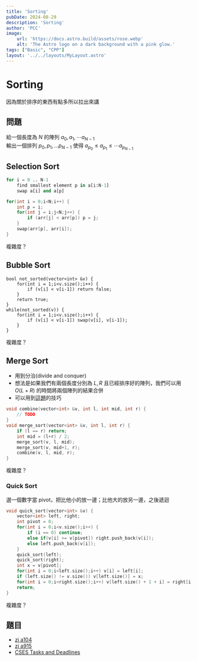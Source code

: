 ```yaml
---
title: 'Sorting'
pubDate: 2024-08-29
description: 'Sorting'
author: 'PCC'
image:
    url: 'https://docs.astro.build/assets/rose.webp'
    alt: 'The Astro logo on a dark background with a pink glow.'
tags: ["Basic", "CPP"]
layout: '../../layouts/MyLayout.astro'
---
```

# Sorting
因為關於排序的東西有點多所以拉出來講

## 問題
給一個長度為 $N$ 的陣列 $a_0, a_1, \cdots a_{N-1}$ <br>
輸出一個排列 $p_0, p_1, \dots p_{N-1}$ 使得 $a_{p_0} \le a_{p_1} \le \cdots a_{p_{N-1}}$ <br>

## Selection Sort
```py
for i = 0 .. N-1
    find smallest element p in a[i:N-1]
    swap a[i] and a[p]
```
```cpp
for(int i = 0;i<N;i++) {
    int p = i;
    for(int j = i;j<N;j++) {
        if (arr[j] < arr[p]) p = j;
    }
    swap(arr[p], arr[i]);
}
```
複雜度？

## Bubble Sort
```cpp!=
bool not_sorted(vector<int> &v) {
    for(int i = 1;i<v.size();i++) {
        if (v[i] < v[i-1]) return false;
    }
    return true;
}
while(not_sorted(v)) {
    for(int i = 1;i<v.size();i++) {
        if (v[i] < v[i-1]) swap(v[i], v[i-1]);
    }
}
```
複雜度？

## Merge Sort
- 用到分治(divide and conquer)
- 想法是如果我們有兩個長度分別為 $L, R$ 且已經排序好的陣列，我們可以用 $O(L+R)$ 的時間將兩個陣列的結果合併<br>
- 可以用到[這題](https://oj.ntucpc.org/problems/549)的技巧
```cpp
void combine(vector<int> &v, int l, int mid, int r) {
    // TODO
}
void merge_sort(vector<int> &v, int l, int r) {
    if (l == r) return;
    int mid = (l+r) / 2;
    merge_sort(v, l, mid);
    merge_sort(v, mid+1, r);
    combine(v, l, mid, r);
}
```
複雜度？

### Quick Sort
選一個數字當 pivot，把比他小的放一邊；比他大的放另一邊，之後遞迴
```cpp
void quick_sort(vector<int> &v) {
    vector<int> left, right;
    int pivot = 0;
    for(int i = 0;i<v.size();i++) {
        if (i == 0) continue;
        else if(v[i] >= v[pivot]) right.push_back(v[i]);
        else left.push_back(v[i]);
    }
    quick_sort(left);
    quick_sort(right);
    int x = v[pivot];
    for(int i = 0;i<left.size();i++) v[i] = left[i];
    if (left.size() != v.size()) v[left.size()] = x;
    for(int i = 0;i<right.size();i++) v[left.size() + 1 + i] = right[i];
    return;
}
```
複雜度？

## 題目
- [zj a104](https://zerojudge.tw/ShowProblem?problemid=a104)
- [zj a915](https://zerojudge.tw/ShowProblem?problemid=a915)
- [CSES Tasks and Deadlines](https://cses.fi/problemset/task/1630)
